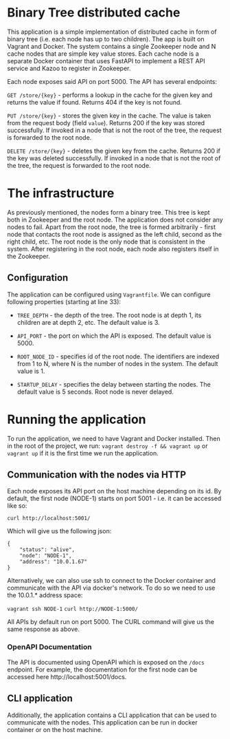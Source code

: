 # Binary Tree distributed cache

This application is a simple implementation of distributed cache in form of binary tree (i.e. each node has up to two children).
The app is built on Vagrant and Docker. The system contains a single Zookeeper node and N cache nodes that are simple key value
stores. Each cache node is a separate Docker container that uses FastAPI to implement a REST API service and Kazoo to register in Zookeeper.

Each node exposes said API on port 5000. The API has several
endpoints:

`GET /store/{key}` - performs a lookup in the cache for the given key and returns the value if found. Returns 404 if the key is not found.

`PUT /store/{key}` - stores the given key in the cache. The value is taken from the request body (field `value`). Returns 200 if the key was stored successfully. If invoked in a node that is not the root of the tree, the request is forwarded to the root node.

`DELETE /store/{key}` - deletes the given key from the cache. Returns 200 if the key was deleted successfully. If invoked in a node that is not the root of the tree, the request is forwarded to the root node.

# The infrastructure

As previously mentioned, the nodes form a binary tree. This
tree is kept both in Zookeeper and the root node. The application does not consider any nodes to fail. Apart from
the root node, the tree is formed arbitrarily - first node
that contacts the root node is assigned as the left child,
second as the right child, etc. The root node is the only node
that is consistent in the system. After registering in the root node, each node also registers itself in the Zookeeper.

## Configuration

The application can be configured using `Vagrantfile`. We can configure following properties (starting at line 33):

- `TREE_DEPTH` - the depth of the tree. The root node is at depth 1, its children are at depth 2, etc. The default value is 3.

- `API_PORT` - the port on which the API is exposed. The default value is 5000.

- `ROOT_NODE_ID` - specifies id of the root node. The identifiers are indexed from 1 to N, where N is the number of nodes in the system. The default value is 1.

- `STARTUP_DELAY` - specifies the delay between starting the nodes. The default value is 5 seconds. Root node is never delayed.

# Running the application

To run the application, we need to have Vagrant and Docker installed. Then in the root of the project, we run:
`vagrant destroy -f && vagrant up` or `vagrant up` if it is the first time we run the application.

## Communication with the nodes via HTTP

Each node exposes its API port on the host machine depending on
its id. By default, the first node (NODE-1) starts on port 5001 - i.e. it can be accessed like so:

`curl http://localhost:5001/`

Which will give us the following json:
```
{
    "status": "alive",
    "node": "NODE-1",
    "address": "10.0.1.67"
}
```

Alternatively, we can also use ssh to connect to the Docker container and
communicate with the API via docker's network. To do so we need
to use the 10.0.1.* address space:

`vagrant ssh NODE-1`
`curl http://NODE-1:5000/`

All APIs by default run on port 5000. The CURL command will give us the same response as above.

### OpenAPI Documentation

The API is documented using OpenAPI which is exposed on the
`/docs` endpoint. For example, the documentation for the first node can be accessed here http://localhost:5001/docs.

## CLI application

Additionally, the application contains a CLI application that can be 
used to communicate with the nodes. This application can be run
in docker container or on the host machine.